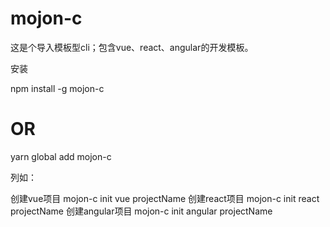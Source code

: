 # mojon-c
这是个导入模板型cli；包含vue、react、angular的开发模板。


安装

npm install -g mojon-c
# OR
yarn global add mojon-c


列如：

创建vue项目 mojon-c init vue projectName
创建react项目 mojon-c init react projectName
创建angular项目 mojon-c init angular projectName

